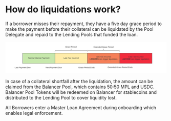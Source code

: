 # How do liquidations work?

If a borrower misses their repayment, they have a five day grace period to make the payment before their collateral can be liquidated by the Pool Delegate and repaid to the Lending Pools that funded the loan.

![Liquidation Timeline](../../.gitbook/assets/default-scheudle.png)

In case of a collateral shortfall after the liquidation, the amount can be claimed from the Balancer Pool, which contains 50:50 MPL and USDC. Balancer Pool Tokens will be redeemed on Balancer for stablecoins and distributed to the Lending Pool to cover liquidity lost.

All Borrowers enter a Master Loan Agreement during onboarding which enables legal enforcement.
